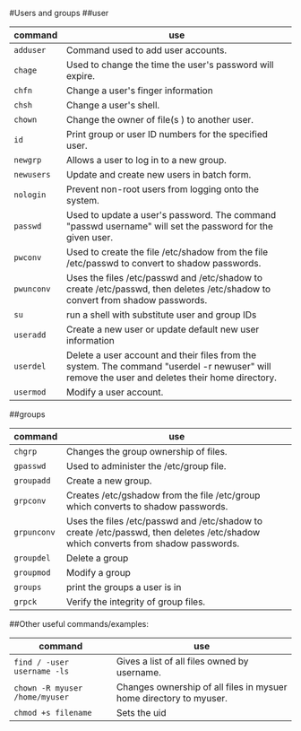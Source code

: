 #Users and groups
##user

command | use
---|---
`adduser` | Command used to add user accounts.
`chage` | Used to change the time the user's password will expire.
`chfn` | Change a user's finger information
`chsh` | Change a user's shell.
`chown` | Change the owner of file(s ) to another user.
`id` | Print group or user ID numbers for the specified user.
`newgrp` | Allows a user to log in to a new group.
`newusers` | Update and create new users in batch form.
`nologin` | Prevent non-root users from logging onto the system.
`passwd` | Used to update a user's password. The command "passwd username" will set the password for the given user.
`pwconv` | Used to create the file /etc/shadow from the file /etc/passwd to convert to shadow passwords.
`pwunconv` | Uses the files /etc/passwd and /etc/shadow to create /etc/passwd, then deletes /etc/shadow to convert from shadow passwords.
`su` | run a shell with substitute user and group IDs
`useradd` | Create a new user or update default new user information
`userdel` | Delete a user account and their files from the system. The command "userdel -r newuser" will remove the user and deletes their home directory.
`usermod` | Modify a user account.

##groups

command | use
---|---
`chgrp` | Changes the group ownership of files.
`gpasswd` | Used to administer the /etc/group file.
`groupadd` | Create a new group.
`grpconv` | Creates /etc/gshadow from the file /etc/group which converts to shadow passwords.
`grpunconv` | Uses the files /etc/passwd and /etc/shadow to create /etc/passwd, then deletes /etc/shadow which converts from shadow passwords.
`groupdel` | Delete a group
`groupmod` | Modify a group
`groups` | print the groups a user is in
`grpck` | Verify the integrity of group files.

##Other useful commands/examples:

command | use
---|---
`find / -user username -ls`	|	Gives a list of all files owned by username.
`chown -R myuser /home/myuser`	|	Changes ownership of all files in mysuer home directory to myuser.
`chmod +s filename`	|	Sets the uid
